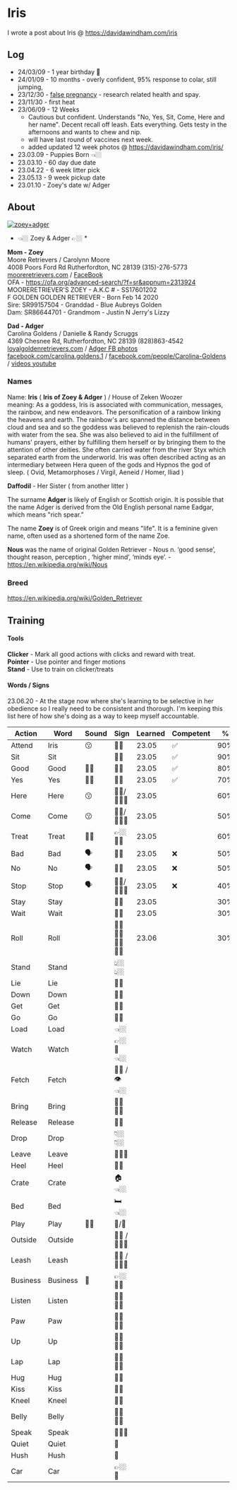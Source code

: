 # Iris

I wrote a post about Iris @ https://davidawindham.com/iris

## Log

- 24/03/09 - 1 year birthday 🎂
- 24/01/09 - 10 months - overly confident, 95% response to colar, still jumping, 
- 23/12/30 - [false pregnancy](/posts/pseudopregnancy) - research related health and spay.
- 23/11/30 - first heat
- 23/06/09 - 12 Weeks  
  - Cautious but confident. Understands "No, Yes, Sit, Come, Here and her name". Decent recall off leash. Eats everything. Gets testy in the afternoons and wants to chew and nip. 
  - will have last round of vaccines next week.
  - added updated 12 week photos @ https://davidawindham.com/iris/
- 23.03.09 - Puppies Born 👈🏼
- 23.03.10 - 60 day due date
- 23.04.22 - 6 week litter pick 
- 23.05.13 - 9 week pickup date
- 23.01.10 - Zoey's date w/ Adger

## About

[![zoey+adger](/img/zoey+adger.jpg)](/img/zoey+adger.jpg)

* 👈🏼 Zoey & Adger 👉🏼 *

**Mom - Zoey**  
Moore Retrievers / Carolynn Moore  
4008 Poors Ford Rd Rutherfordton, NC 28139 (315)-276-5773  
[mooreretrievers.com](https://www.mooreretrievers.com) / [FaceBook](https://www.facebook.com/mooreretriever/)  
OFA - https://ofa.org/advanced-search/?f=sr&appnum=2313924  
MOORERETRIEVER'S ZOEY -
A.K.C # - SS17601202  
F GOLDEN GOLDEN RETRIEVER - Born Feb 14 2020  
Sire: SR99157504 - Granddad - Blue Aubreys Golden  
Dam: SR86644701 - Grandmom - Justin N Jerry's Lizzy

**Dad - Adger**  
Carolina Goldens / Danielle & Randy Scruggs  
4369 Chesnee Rd, Rutherfordton, NC 28139 (828)863-4542  
[loyalgoldenretrievers.com](https:/loyalgoldenretrievers.com/about-us/) / [Adger FB photos](https://www.facebook.com/permalink.php?story_fbid=pfbid0iyVemBhVxjkJTABe7vF4vZ5Sn8fBocRY1GGo88Zi4KNoQCKqSUe4G4GNJrK3f5aCl&id=100057085434268&__cft__[0]=AZXTmF9OVu2FI6SmtwryKOOM8qcdeo2AOsoYdH-rt-2yGBtVjo2Vji8CNzJzaXYMj_gUFhFHsF8QrUzq46ImT31HlrNB7sL7v-j9HBghHZHEi1LMKABW5XgcRVwzH8CHXL4jSPN1UgvtKdHJsbzPzadYtnHnD7USAuV0-z95DckS_nw_OeSR-8jdAJ8vjPvpAofzMoDc1xxi8ySVGwAHBuGf&__tn__=%2CO%2CP-R)  
[facebook.com/carolina.goldens.1](https://www.facebook.com/carolina.goldens.1/) / [facebook.com/people/Carolina-Goldens](https://www.facebook.com/people/Carolina-Goldens/100057085434268/) / [videos youtube](https://www.youtube.com/@randys6799)


### Names

Name: **Iris** ( **Iris of Zoey & Adger** ) / House of Zeken Woozer  
meaning: As a goddess, Iris is associated with communication, messages, the rainbow, and new endeavors. The personification of a rainbow linking the heavens and earth. The rainbow's arc spanned the distance between cloud and sea and so the goddess was believed to replenish the rain-clouds with water from the sea. She was also believed to aid in the fulfillment of humans' prayers, either by fulfilling them herself or by bringing them to the attention of other deities. She often carried water from the river Styx which separated earth from the underworld. Iris was often described acting as an intermediary between Hera queen of the gods and Hypnos the god of sleep. ( Ovid, Metamorphoses / Virgil, Aeneid / Homer, Iliad ) 

**Daffodil** - Her Sister ( from another litter )

The surname **Adger** is likely of English or Scottish origin. It is possible that the name Adger is derived from the Old English personal name Eadgar, which means "rich spear.”

The name **Zoey** is of Greek origin and means "life". It is a feminine given name, often used as a shortened form of the name Zoe.

**Nous** was the name of original Golden Retriever - Nous n. ‘good sense’, thought reason, perception , ‘higher mind’, ‘minds eye’. - https://en.wikipedia.org/wiki/Nous  

### Breed

https://en.wikipedia.org/wiki/Golden_Retriever  

## Training

#### Tools 

**Clicker** - Mark all good actions with clicks and reward with treat.  
**Pointer** - Use pointer and finger motions  
**Stand** - Use to train on clicker/treats

#### Words / Signs

23.06.20 - At the stage now where she's learning to be selective in her obedience so I really need to be consistent and thorough. I'm keeping this list here of how she's doing as a way to keep myself accountable.

| Action  | Word | Sound | Sign | Learned | Competent | %
|---|---|---|---|---|---|---|
| Attend | Iris | 😗 | 👋🏼 | 23.05 | ✅ | 90%
| Sit | Sit | | ☝🏼 | 23.05 | ✅ | 90%
| Good | Good | 👏🏼 |👌🏼 |  23.05 | ✅ | 80%
| Yes | Yes | 👏🏼 |👌🏼 |  23.05 | ✅  | 70%
| Here | Here | 😗 | 🫴🏼/🙆🏽‍♀️ | 23.05 |  | 60%
| Come | Come | 😗 | 🫴🏼/🙆🏽‍♀️ |  23.05 |  | 50%
| Treat | Treat | 👏🏼 | 👉🏼🤛🏼 |  23.05 |  | 60%
| Bad | Bad | 🗣️ | 👎🏼 |  23.05 | ❌ | 50%
| No | No | 🗣️ | 👎🏼 | 23.05 | ❌ | 50%
| Stop | Stop | 🗣️ | 🤲🏻/🙅🏽‍♀️ | 23.05 | ❌ | 40%
| Stay | Stay | | 🤚🏼 | 23.05 |  | 30%
| Wait | Wait | | 🤚🏼 | 23.05 |  | 30%
| Roll | Roll | | ☝🏼👉🏼👇🏼👈🏼 | 23.06 |  | 30%
| Stand | Stand | | 👆🏼👆🏼 |
| Lie | Lie | | 🫳🏼 |
| Down | Down | | 🫳🏼 |
| Get | Get | | 🫵🏼 |
| Go | Go | | 🫵🏼 |
| Load | Load | | 👈🏼 |
| Watch | Watch | | 👉🏼👀👈🏼 |
| Fetch | Fetch | | 🫵🏼 /👁️👈🏼|
| Bring | Bring | | 🫴🏼🤌🏼|
| Release | Release | | 🫲🏼 |
| Drop | Drop | | 👇🏼👇🏼 |
| Leave | Leave | | 🧠👈🏼 |
| Heel | Heel | | 🤜🏼 |
| Crate | Crate | | 🏠👈🏼 |
| Bed | Bed | | 🛏️👈🏼 |
| Play | Play | 👏🏼 | 🦴/🧸 |
| Outside | Outside | | 🤙🏼 / 🚪👈🏼 |
| Leash | Leash | | 🤙🏼 / 📿👈🏼 |
| Business | Business | 💩 | 👉🏼👃🏼 |
| Listen | Listen | | 👂🏼👈🏼 |
| Paw | Paw | | 🫴🏼👈🏼 |
| Up | Up | | 🫲🏼🫱🏼 |
| Lap | Lap | | 🤜🏼🤛🏼 |
| Hug | Hug | | 🤝🏼 |
| Kiss | Kiss | | 🧏🏼 |
| Kneel | Kneel | | 🙏🏼 |
| Belly | Belly | | 🫃🏻🫲🏼 |
| Speak | Speak | | 👄👈🏼 |
| Quiet | Quiet | | 🙉 |
| Hush | Hush | | 🙉 |
| Car | Car | | 👉🏼🚙 |